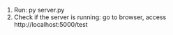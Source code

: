 1) Run: py server.py
2) Check if the server is running: go to browser, access http://localhost:5000/test
